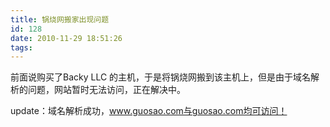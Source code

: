 ```yaml
---
title: 锅烧网搬家出现问题
id: 128
date: 2010-11-29 18:51:26
tags:
---
```


前面说购买了Backy LLC 的主机，于是将锅烧网搬到该主机上，但是由于域名解析的问题，网站暂时无法访问，正在解决中。

update：域名解析成功，www.guosao.com与guosao.com均可访问！